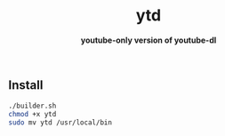 <h1 align="center">ytd</h1>

<p align="center">
  <b>youtube-only version of youtube-dl</b><br/>
</p>

<br />

## Install

```sh
./builder.sh
chmod +x ytd
sudo mv ytd /usr/local/bin
```

